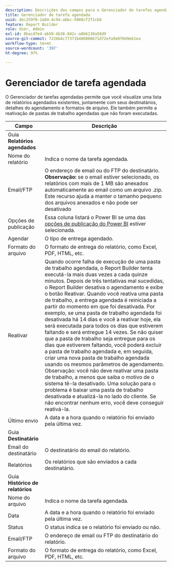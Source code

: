 ```yaml
---
description: Descrições dos campos para o Gerenciador de tarefas agendadas.
title: Gerenciador de tarefa agendada
uuid: dec259f0-2a04-4c94-abbc-5008cf2f1cb8
feature: Report Builder
role: User, Admin
exl-id: 8bacd7e4-ab50-4b36-842c-a8b6130a58d9
source-git-commit: 7226b4c77371b486006671d72efa9e0f0d9eb1ea
workflow-type: tm+mt
source-wordcount: '397'
ht-degree: 97%

---
```


# Gerenciador de tarefa agendada

O Gerenciador de tarefas agendadas permite que você visualize uma lista de relatórios agendados existentes, juntamente com seus destinatários, detalhes do agendamento e formatos de arquivo. Ele também permite a reativação de pastas de trabalho agendadas que não foram executadas.

| Campo | Descrição |
| --- | --- |
| Guia **Relatórios agendados** |  |
| Nome do relatório | Indica o nome da tarefa agendada. |
| Email/FTP | O endereço de email ou do FTP do destinatário. **Observação:** se o email estiver selecionado, os relatórios com mais de 1 MB são anexados automaticamente ao email como um arquivo .zip. Este recurso ajuda a manter o tamanho pequeno dos arquivos anexados e não pode ser desativado |
| Opções de publicação | Essa coluna listará o Power BI se uma das [opções de publicação do Power BI](https://experienceleague.adobe.com/docs/analytics/analyze/report-builder/publish-powerbi/power-bi.html) estiver selecionada. |
| Agendar | O tipo de entrega agendado. |
| Formato do arquivo | O formato de entrega do relatório, como Excel, PDF, HTML, etc. |
| Reativar | Quando ocorre falha de execução de uma pasta de trabalho agendada, o Report Builder tenta executá-la mais duas vezes a cada quinze minutos. Depois de três tentativas mal sucedidas, o Report Builder desativa o agendamento e exibe o botão Reativar. Quando você reativa uma pasta de trabalho, a entrega agendada é reiniciada a partir do momento em que foi desativada.  Por exemplo, se uma pasta de trabalho agendada foi desativada há 14 dias e você a reativar hoje, ela será executada para todos os dias que estiverem faltando e será entregue 14 vezes. Se não quiser que a pasta de trabalho seja entregue para os dias que estiverem faltando, você poderá excluir a pasta de trabalho agendada e, em seguida, criar uma nova pasta de trabalho agendada usando os mesmos parâmetros de agendamento.   Observação: você não deve reativar uma pasta de trabalho, a menos que saiba o motivo de o sistema tê-la desativado. Uma solução para o problema é baixar uma pasta de trabalho desativada e atualizá-la no lado do cliente. Se não encontrar nenhum erro, você deve conseguir reativá-la. |
| Último envio | A data e a hora quando o relatório foi enviado pela última vez. |
| Guia **Destinatário** |  |
| Email do destinatário | O destinatário do email do relatório. |
| Relatórios | Os relatórios que são enviados a cada destinatário. |
| Guia **Histórico de relatórios** |  |
| Nome do arquivo | Indica o nome da tarefa agendada. |
| Data | A data e a hora quando o relatório foi enviado pela última vez. |
| Status | O status indica se o relatório foi enviado ou não. |
| Email/FTP | O endereço de email ou FTP do destinatário do relatório. |
| Formato do arquivo | O formato de entrega do relatório, como Excel, PDF, HTML, etc. |
